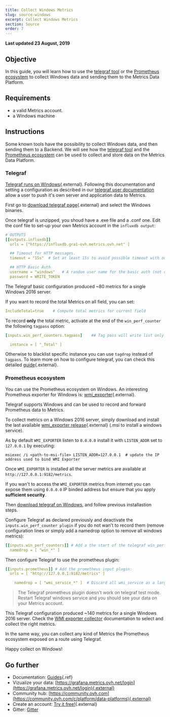 ```yaml
---
title: Collect Windows Metrics
slug: source-windows
excerpt: Collect Windows Metrics
section: Source
order: 7
---
```


**Last updated 23 August, 2019**

## Objective

In this guide, you will learn how to use the [telegraf tool](https://www.influxdata.com/time-series-platform/telegraf/) or the [Prometheus ecosystem](https://prometheus.io/) to collect Windows data and sending them to the Metrics Data Platform.

## Requirements

- a valid Metrics account.
- a Windows machine

## Instructions

Some known tools have the possibility to collect Windows data, and then sending them to a Backend. We will see how the [telegraf tool](https://www.influxdata.com/time-series-platform/telegraf/) and the [Prometheus ecosystem](https://prometheus.io/) can be used to collect and store data on the Metrics Data Platform.

### Telegraf

[Telegraf runs on Windows](https://github.com/influxdata/docs.influxdata.com/blob/master/content/telegraf/v1.7/administration/windows_service.md){.external}. Following this documentation and setting a configuration as described in our [telegraf user documentation](../source-telegraf/guide.en-gb.md) allow a user to push it's own server and application data to Metrics.

First go to [download telegraf page](https://portal.influxdata.com/downloads/){.external} and select the Windows binaries.

Once telegraf is unzipped, you shoud have a .exe file and a .conf one. Edit the conf file to set-up your own Metrics account in the `influxdb output`:

```yaml
# OUTPUTS
[[outputs.influxdb]]
  urls = ["https://influxdb.gra1-ovh.metrics.ovh.net" ]

  ## Timeout for HTTP messages.
  timeout = "15s"  # Set at least 15s to avoid possible timeout with our platform

  ## HTTP Basic Auth
  username = "windows"   # A random user name for the basic auth (not checked)
  password = WRITE_TOKEN

```

The Telegraf basic configuration produced ~80 metrics for a single Windows 2016 server.

If you want to record the total Metrics on all field, you can set:

```yaml
IncludeTotal=true    # Compute total metrics for current field
```

To record **only** the total metric, activate at the end of the `win_perf_counter` the following `tagpass` option:

```yaml
[inputs.win_perf_counters.tagpass]    ## Tag pass will write list only the win_perf_counters metrics flags with an instance equals to _Total. To add other instances you can add several one in the instance list below.

  instance = [ "_Total" ]  
```

Otherwise to blacklist specific instance you can use `tagdrop` instead of `tagpass`. To learn more on how to configure telegraf, you can check this detailed [guide](https://github.com/influxdata/telegraf/blob/master/docs/CONFIGURATION.md){.external}.

### Prometheus ecosystem

You can use the Prometheus ecosystem on Windows. An interesting Prometheus exporter for Windows is: [wmi_exporter](https://github.com/martinlindhe/wmi_exporter){.external}.

Telegraf supports Windows and can be used to record and forward Prometheus data to Metrics.

To collect metrics on a Windows 2016 server, simply download and install the last available [wmi_exporter release](https://github.com/martinlindhe/wmi_exporter/releases){.external} (.msi to install a windows service).

As by default `WMI_EXPORTER` listen to `0.0.0.0` install it with `LISTEN_ADDR` set to `127.0.0.1` by executing:

```shell-session
msiexec /i <path-to-msi-file> LISTEN_ADDR=127.0.0.1  # update the IP address used to bind WMI Exporter
```

Once `WMI_EXPORTER` is installed all the server metrics are available at `http://127.0.0.1:9182/metrics`.

If you wan't to access the `WMI_EXPORTER` metrics from internet you can expose them using `0.0.0.0` IP binded address but ensure that you apply **sufficient security**.

Then [download telegraf on Windows](https://portal.influxdata.com/downloads/), and follow previous installastion steps.

Configure Telegraf as declared previously and deactivate the `inputs.win_perf_counter plugin` if you do not wan't to record them (remove configuration lines or simply add a namedrop option to remove all windows metrics):

```yaml
[[inputs.win_perf_counters]] # Add a the start of the telegraf win_perf_counters input plugin:
  namedrop = [ "win_*" ]

```

Then configure Telegraf to use the prometheus plugin:

```yaml
[[inputs.prometheus]] # Add the prometheus input plugin:
  urls = [ "http://127.0.0.1:9182/metrics" ]

    namedrop = [ "wmi_service_*" ]  # Discard all wmi_service as a large amount of series is created

```

> The Telegraf prometheus plugin doesn't work on telegraf test mode. Restart Telegraf windows service and you should see your data on your Metrics account.

This Telegraf configuration produced ~140 metrics for a single Windows 2016 server. Check the [WMI exporter collector](https://github.com/martinlindhe/wmi_exporter/blob/master/docs/README.md) documentation to select and collect the right metrics.

In the same way, you can collect any kind of Metrics the Prometheus ecosystem exposed on a route using Telegraf.

Happy collect on Windows!

## Go further

- Documentation: [Guides](../product.en-gb.md){.ref}
- Vizualize your data: [https://grafana.metrics.ovh.net/login](https://grafana.metrics.ovh.net/login){.external}
- Community hub: [https://community.ovh.com](https://community.ovh.com/c/platform/data-platforms){.external}
- Create an account: [Try it free!](https://www.ovh.com/fr/order/express/#/new/express/resume?products=~%28~%28planCode~%27metrics-free-trial~configuration~%28~%28label~%27region~values~%28~%27gra1%29%29%29~option~%28~%29~quantity~1~productId~%27metrics%29%29&paymentMeanRequired=0){.external}
- Gitter: [Gitter](https://gitter.im/ovh/metrics)

